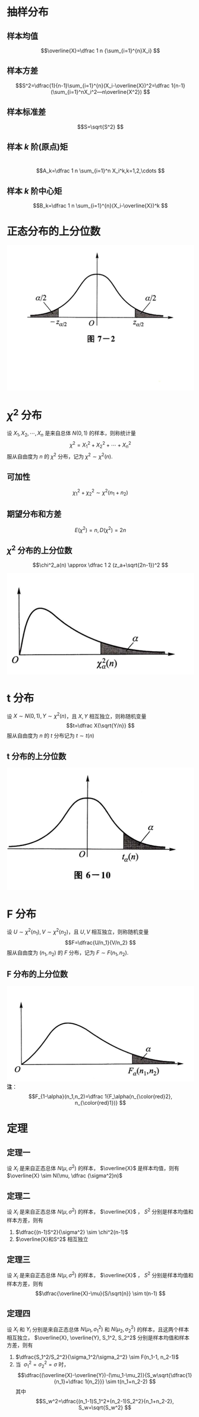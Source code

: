 
# 抽样分布

## 样本均值


$$\overline{X}=\dfrac 1 n {\sum_{i=1}^{n}X_i}
$$

## 样本方差



$$S^2=\dfrac{1}{n-1}\sum_{i=1}^{n}(X_i-\overline{X})^2=\dfrac 1{n-1}(\sum_{i=1}^nX_i^2—n\overline{X^2})
$$

## 样本标准差


$$S=\sqrt{S^2}
$$

## 样本 $k$ 阶(原点)矩

 
$$A_k=\dfrac 1 n \sum_{i=1}^n X_i^k,k=1,2,\cdots
$$
## 样本 $k$ 阶中心矩


$$B_k=\dfrac 1 n \sum_{i=1}^{n}(X_i-\overline{X})^k
$$

# 正态分布的上分位数

![](files/Pasted%20image%2020231228135822.png)

# $\chi^2$ 分布

设 $X_1, X_2, \cdots, X_n$ 是来自总体 $N(0,1)$ 的样本，则称统计量 
$$\chi^2=X_1^2+X_2^2+\cdots+X_n^2
$$ 服从自由度为 $n$ 的 $\chi^2$ 分布，记为 $\chi^2 \sim \chi^2(n)$.

## 可加性


$$\chi_1^2+\chi_2^2 \sim \chi^2(n_1+n_2)
$$

## 期望分布和方差


$$E(\chi^2)=n, D(\chi^2)=2n
$$

## $\chi^2$ 分布的上分位数


$$\chi^2_a(n) \approx \dfrac 1 2 (z_a+\sqrt{2n-1})^2
$$

![](files/Pasted%20image%2020231226141054.png)

# t 分布

设 $X \sim N(0,1), Y \sim \chi^2(n)$，且 $X, Y$ 相互独立，则称随机变量 
$$t=\dfrac X{\sqrt{Y/n}}
$$ 服从自由度为 $n$ 的 $t$ 分布记为 $t \sim t(n)$

## t 分布的上分位数

![](files/Pasted%20image%2020231226142659.png)
# F 分布

设 $U \sim \chi^2(n_1), V \sim \chi^2(n_2)$，且 $U,V$ 相互独立，则称随机变量 
$$F=\dfrac{U/n_1}{V/n_2}
$$ 服从自由度为 $(n_1, n_2)$ 的 $F$ 分布，记为 $F \sim F(n_1, n_2)$.

## F 分布的上分位数

![](files/Pasted%20image%2020231226143443.png)
**注**：
$$F_{1-\alpha}(n_1,n_2)=\dfrac 1{F_\alpha(n_{\color{red}2}, n_{\color{red}1})}
$$

# 定理

## 定理一

设 $X_i$ 是来自正态总体 $N(\mu,\sigma^2)$ 的样本， $\overline{X}$ 是样本均值，则有 $\overline{X} \sim N(\mu, \dfrac {\sigma^2}n)$

## 定理二

设 $X_i$ 是来自正态总体 $N(\mu,\sigma^2)$ 的样本， $\overline{X}$ ， $S^2$ 分别是样本均值和样本方差，则有

1. $\dfrac{(n-1)S^2}{\sigma^2} \sim \chi^2(n-1)$ 
2. $\overline{X}和S^2$ 相互独立

## 定理三

设 $X_i$ 是来自正态总体 $N(\mu,\sigma^2)$ 的样本， $\overline{X}$ ， $S^2$ 分别是样本均值和样本方差，则有 
$$\dfrac{\overline{X}-\mu}{S/\sqrt{n}} \sim t(n-1)
$$
## 定理四

设 $X_i$ 和 $Y_i$ 分别是来自正态总体 $N(\mu_1,\sigma_1^2)$ 和 $N(\mu_2, \sigma_2^2)$  的样本，且这两个样本相互独立， $\overline{X}, \overline{Y}, S_1^2, S_2^2$ 分别是样本均值和样本方差，则有

1. $\dfrac{S_1^2/S_2^2}{\sigma_1^2/\sigma_2^2} \sim F(n_1-1, n_2-1)$
2. 当  $\sigma_1^2=\sigma_2^2=\sigma$  时， 
$$\dfrac{(\overline{X}-\overline{Y})-(\mu_1-\mu_2)}{S_w\sqrt{\dfrac{1}{n_1}+\dfrac 1{n_2}}} \sim t(n_1+n_2-2)
$$ 其中 
$$S_w^2=\dfrac{(n_1-1)S_1^2+(n_2-1)S_2^2}{n_1+n_2-2}, S_w=\sqrt{S_w^2}
$$
